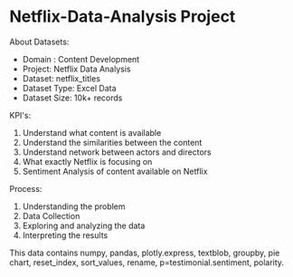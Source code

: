 # Netflix-Data-Analysis Project

About Datasets:
- Domain : Content Development
- Project: Netflix Data Analysis
- Dataset: netflix_titles
- Dataset Type: Excel Data
- Dataset Size: 10k+ records

KPI's:
1. Understand what content is available
2. Understand the similarities between the content
3. Understand network between actors and directors
4. What exactly Netflix is focusing on
5. Sentiment Analysis of content available on Netflix

Process:
1. Understanding the problem
2. Data Collection
3. Exploring and analyzing the data
4. Interpreting the results
   
This data contains numpy, pandas, plotly.express, textblob, groupby, pie chart, reset_index, sort_values, rename, p=testimonial.sentiment, polarity.
